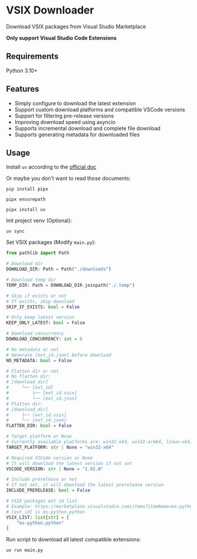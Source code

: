 # VSIX Downloader

Download VSIX packages from Visual Studio Marketplace

**Only support Visual Studio Code Extensions**

## Requirements

Python 3.10+

## Features

 - Simply configure to download the latest extension
 - Support custom download platforms and compatible VSCode versions
 - Support for filtering pre-release versions
 - Improving download speed using asyncio
 - Supports incremental download and complete file download
 - Supports generating metadata for downloaded files

## Usage

Install `uv` according to the [official doc](https://docs.astral.sh/uv/getting-started/installation/)

Or maybe you don't want to read those documents:

```shell
pip install pipx

pipx ensurepath

pipx install uv
```

Init project venv (Optional):

```shell
uv sync
```

Set VSIX packages (Modify `main.py`):

```python
from pathlib import Path

# Download dir
DOWNLOAD_DIR: Path = Path("./downloads")

# Download temp dir
TEMP_DIR: Path = DOWNLOAD_DIR.joinpath("./.temp")

# Skip if exists or not
# If exists, skip download
SKIP_IF_EXISTS: bool = False

# Only keep latest version
KEEP_ONLY_LATEST: bool = False

# Download concurrency
DOWNLOAD_CONCURRENCY: int = 8

# No metadata or not
# Generate [ext_id.json] before download
NO_METADATA: bool = False

# Flatten dir or not
# No flatten dir:
# [download_dir]
#     └── [ext_id]
#         ├── [ext_id.vsix]
#         └── [ext_id.json]
# Flatten dir:
# [download_dir]
#     ├── [ext_id.vsix]
#     └── [ext_id.json]
FLATTEN_DIR: bool = False

# Target platform or None
# Currently available platforms are: win32-x64, win32-arm64, linux-x64, linux-arm64, linux-armhf, alpine-x64, alpine-arm64, darwin-x64, darwin-arm64 and web
TARGET_PLATFORM: str | None = "win32-x64"

# Required VSCode version or None
# It will download the latest version if not set
VSCODE_VERSION: str | None = "1.92.0"

# Include prerelease or not
# If not set, it will download the latest prerelease version
INCLUDE_PRERELEASE: bool = False

# VSIX packages ext id list
# Example: https://marketplace.visualstudio.com/items?itemName=ms-python.python
# [ext_id] is ms-python.python
VSIX_LIST: list[str] = [
    "ms-python.python"
]
```

Run script to download all latest compatible extensions:

```shell
uv run main.py
```
